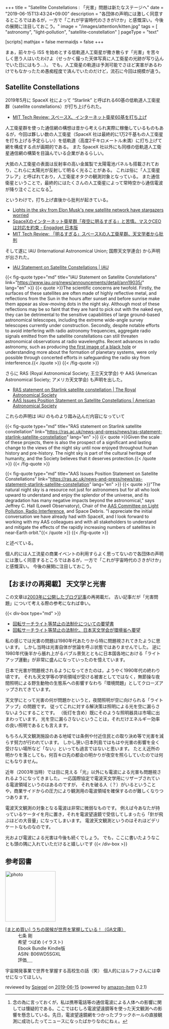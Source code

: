 +++
title = "Satellite Constellations : 「光害」問題は新たなステージへ"
date =  "2019-06-15T13:43:24+09:00"
description = "各団体の声明には激しく同意するところではあるが，一方で「これが宇宙時代のさきがけか」と感慨深い。今後の展開に注目しておこう。"
image = "/images/attention/kitten.jpg"
tags = [ "astronomy", "light-pollution", "satellite-constellation" ]
pageType = "text"

[scripts]
  mathjax = false
  mermaidjs = false
+++

まぁ，前々から ISS を始めとする低軌道人工衛星が撒き散らす「光害」を苦々しく思う人はいたわけよ（せっかく撮った天体写真に人工衛星の光跡が写り込んでいた日にはもう...）。
でも，人工衛星の軌道は予測可能でさほど実害があるわけでもなかったため愚痴程度で済んでいたのだけど，流石に今回は規模が違う。

## Satellite Constellations

2019年5月に SpaceX 社によって “Starlink” と呼ばれる60基の低軌道人工衛星群（satellite constellations）が打ち上げられた。

- [MIT Tech Review: スペースX、インターネット衛星60基を打ち上げ](https://www.technologyreview.jp/nl/spacex-has-launched-the-first-60-satellites-of-its-space-internet-system/)

人工衛星群を使った通信網の構想は昔から考えられ実際に稼働しているものもあるが，今回は夥しい数の人工衛星（SpaceX 社は最終的に1万2千基もの人工衛星を打ち上げる予定らしい）を低軌道（高度2千キロメートル未満）に打ち上げて網を構成する点が画期的である。
また SpaceX 社以外にも同様の低軌道人工衛星通信網の構築を目論んでいる企業があるらしい。

大抵の人工衛星の表面は反射率の高い金属製で太陽電池パネルも搭載されており，これらに太陽光が反射して明るく光ることがある。
これは俗に「人工衛星フレア」と呼ばれており，人工衛星オタクの観測対象となっている。
また通信衛星ということで，最終的にはたくさんの人工衛星によって常時空から通信電波が降り注ぐことになる[^r1]。

[^r1]: 念の為に言っておくが，私は携帯電話等の通信電波による人体への影響に関しては懐疑的である。ここではむしろ電波望遠鏡等を使った天文観測への影響を懸念している。先日，電波望遠鏡網をつかったブラックホールの直接観測に成功したってニュースになったばかりなのにねぇ。

というわけで，打ち上げ直後から批判が起きている。

- [Lights in the sky from Elon Musk's new satellite network have stargazers worried](https://phys.org/news/2019-05-sky-elon-musk-satellite-network.html)
- [SpaceXのインターネット衛星群「夜空に明るすぎる」と苦情。マスクCEOは対応を約束 - Engadget 日本版](https://japanese.engadget.com/2019/05/28/spacex-ceo/)
- [MIT Tech Review: 「明るすぎる」スペースXの人工衛星群、天文学者から批判](https://www.technologyreview.jp/nl/spacexs-starlink-satellites-are-clearly-visible-in-the-sky-and-astronomers-arent-happy/)

そして遂に IAU (International Astronomical Union; 国際天文学連合) から声明が出された。

- [IAU Statement on Satellite Constellations | IAU](https://www.iau.org/news/announcements/detail/ann19035/)

{{< fig-quote type="md" title="IAU Statement on Satellite Constellations" link="https://www.iau.org/news/announcements/detail/ann19035/" lang="en" >}}
{{< quote >}}The scientific concerns are twofold. Firstly, the surfaces of these satellites are often made of highly reflective metal, and reflections from the Sun in the hours after sunset and before sunrise make them appear as slow-moving dots in the night sky. Although most of these reflections may be so faint that they are hard to pick out with the naked eye, they can be detrimental to the sensitive capabilities of large ground-based astronomical telescopes, including the extreme wide-angle survey telescopes currently under construction. Secondly, despite notable efforts to avoid interfering with radio astronomy frequencies, aggregate radio signals emitted from the satellite constellations can still threaten astronomical observations at radio wavelengths. Recent advances in radio astronomy, such as producing [the first image of a black hole](https://iopscience.iop.org/article/10.3847/2041-8213/ab0e85/pdf) or understanding more about the formation of planetary systems, were only possible through concerted efforts in safeguarding the radio sky from interference.{{< /quote >}}
{{< /fig-quote >}}

さらに RAS (Royal Astronomical Society; 王立天文学会) や AAS (American Astronomical Society; アメリカ天文学会) も声明を出した。

- [RAS statement on Starlink satellite constellation | The Royal Astronomical Society](https://ras.ac.uk/news-and-press/news/ras-statement-starlink-satellite-constellation)
- [AAS Issues Position Statement on Satellite Constellations | American Astronomical Society](https://aas.org/media/press-releases/aas-issues-position-statement-satellite-constellations)

これらの声明は IAU のものより踏み込んだ内容になっていて

{{< fig-quote type="md" title="RAS statement on Starlink satellite constellation" link="https://ras.ac.uk/news-and-press/news/ras-statement-starlink-satellite-constellation" lang="en" >}}
{{< quote >}}Given the scale of these projects, there is also the prospect of a significant and lasting change to the views of the night sky until now enjoyed throughout human history and pre-history. The night sky is part of the cultural heritage of humanity, and the Society believes that it deserves protection.{{< /quote >}}
{{< /fig-quote >}}

{{< fig-quote type="md" title="AAS Issues Position Statement on Satellite Constellations" link="https://ras.ac.uk/news-and-press/news/ras-statement-starlink-satellite-constellation" lang="en" >}}
{{< quote >}}"The natural night sky is a resource not just for astronomers but for all who look upward to understand and enjoy the splendor of the universe, and its degradation has many negative impacts beyond the astronomical," says Jeffrey C. Hall (Lowell Observatory), Chair of the [AAS Committee on Light Pollution, Radio Interference](https://aas.org/comms/committee-light-pollution-radio-interference-and-space-debris), and Space Debris. "I appreciate the initial conversation we have already had with SpaceX, and I look forward to working with my AAS colleagues and with all stakeholders to understand and mitigate the effects of the rapidly increasing numbers of satellites in near-Earth orbit."{{< /quote >}}
{{< /fig-quote >}}

と述べている。

個人的には人工流星の商業イベントの利用すらよく思ってないので各団体の声明には激しく同意するところではあるが，一方で「これが宇宙時代のさきがけか」と感慨深い。
今後の展開に注目しておこう。

## 【おまけの再掲載】 天文学と光害

この文章は[2003年に公開したブログ記事](https://baldanders.info/blog/000011/ "天文学と光害 -- 戯れ言++")の再掲載だ。
古い記事だが「光害問題」について考える際の参考になれば幸い。

{{< div-box type="md" >}}

- [回転サーチライト等禁止の法制化についての要望書](http://www.asj.or.jp/news/031212.html)
- [回転サーチライト等禁止の法制化、日本天文学会が環境省へ要望](http://www.astroarts.co.jp/news/2003/12/12nao689/index-j.shtml)

私の感じでは光害の問題は1980年代あたりから特に問題視されてきたように思います。
しかし当時は光害自体が世論を呼ぶ状態ではありませんでした。
逆に1980年代後半から脹れ上がるバブル景気とともに日本国各地における「ライトアップ運動」が非常に盛んになっていったのを憶えています。

日本で光害が問題視されるようになってきたのは，ようやく1990年代の終わり頃です。
それも天文学等の学術領域が受ける被害としてではなく，無節操な夜間照明による野生動物の生態系への影響すなわち「環境問題」としてクローズアップされてきています。

天文学にとって光害の何が問題かというと，夜間照明が空に向けられる「ライトアップ」の問題です。
従ってこれに対する解決策は照明による光を空に漏らさないようにすることです。
（街灯を含め）既にそのような照明器具は市場に出まわっています。
光を空に漏らさないということは，それだけエネルギー効率の良い照明であるとも言えます。

もちろん天文観測施設のある地域では条例や付近住民との取り決め等で光害を減らす努力が行われています。
しかし狭い日本列島ではもはや光害の影響を全く受けない場所など「ない」といっても過言ではないと思います。
たとえ近所の明かりを落としても，何百キロ先の都会の明かりが夜空を照らしていたのでは何にもなりません。

近年（2003年当時）では目に見える「光」以外にも電波による光害も問題視されるようになってきました。
一応国際協定で電波天文学用にリザーブされている電波領域というのはあるのですが，
それを破る人（？）がいるということや，商業サイドからの圧力により観測用の電波領域を確保するのが難しくなりつつあります。

電波天文観測の対象となる電波は非常に微弱なものです。
例えば今あなたが持っているケータイを月に置き，それを電波望遠鏡で受信してしまったら「針が飛ぶほどの大音量」になってしまいます。
電波天文観測というのはそれほどデリケートなものなのです。

光および電波による光害は今後も続くでしょう。
でも，ここに書いたようなことも頭の隅に入れていただけると嬉しいです 
{{< /div-box >}}

## 参考図書

<div class="hreview">
  <div class="photo"><a class="item url" href="https://www.amazon.co.jp/%E3%81%BE%E3%81%A8%E3%82%81%E8%B2%B7%E3%81%84-%E3%81%86%E3%81%A1%E3%81%AE%E5%B1%85%E5%80%99%E3%81%8C%E4%B8%96%E7%95%8C%E3%82%92%E6%8E%8C%E6%8F%A1%E3%81%97%E3%81%A6%E3%81%84%E3%82%8B%EF%BC%81%EF%BC%88GA%E6%96%87%E5%BA%AB%EF%BC%89/dp/B06WD5SGXL?SubscriptionId=AKIAJYVUJ3DMTLAECTHA&tag=baldandersinf-22&linkCode=xm2&camp=2025&creative=165953&creativeASIN=B06WD5SGXL"><img src="https://images-fe.ssl-images-amazon.com/images/I/C1AChJPjnMS._SL160_.png" width="160" alt="photo"></a></div>
  <dl class="fn">
    <dt><a href="https://www.amazon.co.jp/%E3%81%BE%E3%81%A8%E3%82%81%E8%B2%B7%E3%81%84-%E3%81%86%E3%81%A1%E3%81%AE%E5%B1%85%E5%80%99%E3%81%8C%E4%B8%96%E7%95%8C%E3%82%92%E6%8E%8C%E6%8F%A1%E3%81%97%E3%81%A6%E3%81%84%E3%82%8B%EF%BC%81%EF%BC%88GA%E6%96%87%E5%BA%AB%EF%BC%89/dp/B06WD5SGXL?SubscriptionId=AKIAJYVUJ3DMTLAECTHA&tag=baldandersinf-22&linkCode=xm2&camp=2025&creative=165953&creativeASIN=B06WD5SGXL">[まとめ買い] うちの居候が世界を掌握している！（GA文庫）</a></dt>
	<dd>七条 剛</dd>
	<dd>希望 つばめ (イラスト)</dd>
    <dd></dd>
    <dd>Ebook Bundle Kindle版</dd>
    <dd>ASIN: B06WD5SGXL</dd>
    <dd>評価<abbr class="rating fa-sm" title="4">&nbsp;<i class="fas fa-star"></i>&nbsp;<i class="fas fa-star"></i>&nbsp;<i class="fas fa-star"></i>&nbsp;<i class="fas fa-star"></i>&nbsp;<i class="far fa-star"></i></abbr></dd>
  </dl>
  <p class="description">宇宙開発事業で世界を掌握する高校生の話（笑） 個人的にはルファさんには幸せになってほしい。</p>
  <p class="powered-by" >reviewed by <a href='#maker' class='reviewer'>Spiegel</a> on <abbr class="dtreviewed" title="2019-06-15">2019-06-15</abbr> (powered by <a href="https://github.com/spiegel-im-spiegel/amazon-item" >amazon-item</a> 0.2.1)</p>
</div>
